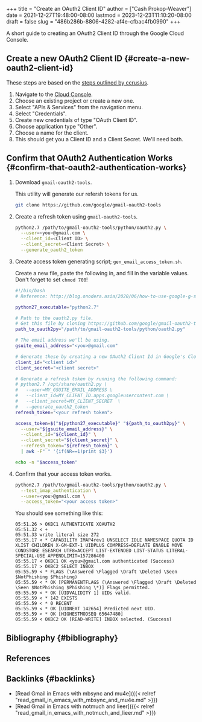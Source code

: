 +++
title = "Create an OAuth2 Client ID"
author = ["Cash Prokop-Weaver"]
date = 2021-12-27T19:48:00-08:00
lastmod = 2023-12-23T11:10:20-08:00
draft = false
slug = "486b286b-8806-4282-af4e-cfbac4fb0990"
+++

A short guide to creating an OAuth2 Client ID through the Google Cloud Console.


## Create a new OAuth2 Client ID {#create-a-new-oauth2-client-id}

These steps are based on the [steps outlined by ccrusius](https://github.com/ccrusius/auth-source-xoauth2/blob/d3890eaa3a46dc89758ec6b789949e70ae782896/auth-source-xoauth2.el#L85).

1.  Navigate to the [Cloud Console](https://console.cloud.google.com).
2.  Choose an existing project or create a new one.
3.  Select "APIs &amp; Services" from the navigation menu.
4.  Select "Credentials".
5.  Create new credentials of type "OAuth Client ID".
6.  Choose application type "Other".
7.  Choose a name for the client.
8.  This should get you a Client ID and a Client Secret. We'll need both.


## Confirm that OAuth2 Authentication Works {#confirm-that-oauth2-authentication-works}

1.  Download `gmail-oauth2-tools`.

    This utility will generate our refersh tokens for us.
    ```sh
    git clone https://github.com/google/gmail-oauth2-tools
    ```

2.  Create a refresh token using `gmail-oauth2-tools`.
    ```sh
    python2.7 /path/to/gmail-oauth2-tools/python/oauth2.py \
      --user=<you>@gmail.com \
      --client_id=<Client ID> \
      --client_secret=<Client Secret> \
      --generate_oauth2_token
    ```

3.  Create access token generating script; `gen_email_access_token.sh`.

    Create a new file, paste the following in, and fill in the variable values. Don't forget to set `chmod 700`!
    ```sh
    #!/bin/bash
    # Reference: http://blog.onodera.asia/2020/06/how-to-use-google-g-suite-oauth2-with.html

    python27_executable="python2.7"

    # Path to the oauth2.py file.
    # Get this file by cloning https://github.com/google/gmail-oauth2-tools
    path_to_oauth2py="/path/to/gmail-oauth2-tools/python/oauth2.py"

    # The email address we'll be using.
    gsuite_email_address="<you>@gmail.com"

    # Generate these by creating a new OAuth2 Client Id in Google's Cloud.
    client_id="<client id>"
    client_secret="<client secret>"

    # Generate a refresh token by running the following command:
    # python2.7 /opt/share/oauth2.py \
    #   --user=MY_GSUITE_EMAIL_ADDRESS \
    #   --client_id=MY_CLIENT_ID.apps.googleusercontent.com \
    #   --client_secret=MY_CLIENT_SECRET  \
    #   --generate_oauth2_token
    refresh_token="<your refresh token">

    access_token=$("${python27_executable}" "${path_to_oauth2py}" \
      --user="${gsuite_email_address}" \
      --client_id="${client_id}" \
      --client_secret="${client_secret}" \
      --refresh_token="${refresh_token}" \
      | awk -F" " '{if(NR==1)print $3}')

    echo -n "$access_token"
    ```

4.  Confirm that your access token works.
    ```sh
    python2.7 /path/to/gmail-oauth2-tools/python/oauth2.py \
      --test_imap_authentication \
      --user=<you>@gmail.com \
      --access_token="<your access token>"
    ```
    You should see something like this:
    ```text
    05:51.26 > OKBC1 AUTHENTICATE XOAUTH2
    05:51.32 < +
    05:51.33 write literal size 272
    05:55.17 < * CAPABILITY IMAP4rev1 UNSELECT IDLE NAMESPACE QUOTA ID XLIST CHILDREN X-GM-EXT-1 UIDPLUS COMPRESS=DEFLATE ENABLE MOVE CONDSTORE ESEARCH UTF8=ACCEPT LIST-EXTENDED LIST-STATUS LITERAL- SPECIAL-USE APPENDLIMIT=157286400
    05:55.17 < OKBC1 OK <you>@gmail.com authenticated (Success)
    05:55.17 > OKBC2 SELECT INBOX
    05:55.59 < * FLAGS (\Answered \Flagged \Draft \Deleted \Seen $NotPhishing $Phishing)
    05:55.59 < * OK [PERMANENTFLAGS (\Answered \Flagged \Draft \Deleted \Seen $NotPhishing $Phishing \*)] Flags permitted.
    05:55.59 < * OK [UIDVALIDITY 1] UIDs valid.
    05:55.59 < * 142 EXISTS
    05:55.59 < * 0 RECENT
    05:55.59 < * OK [UIDNEXT 142654] Predicted next UID.
    05:55.59 < * OK [HIGHESTMODSEQ 65647480]
    05:55.59 < OKBC2 OK [READ-WRITE] INBOX selected. (Success)
    ```


## Bibliography {#bibliography}

## References

<style>.csl-entry{text-indent: -1.5em; margin-left: 1.5em;}</style><div class="csl-bib-body">
</div>



## Backlinks {#backlinks}

-   [Read Gmail in Emacs with mbsync and mu4e]({{< relref "read_gmail_in_emacs_with_mbsync_and_mu4e.md" >}})
-   [Read Gmail in Emacs with notmuch and lieer]({{< relref "read_gmail_in_emacs_with_notmuch_and_lieer.md" >}})
